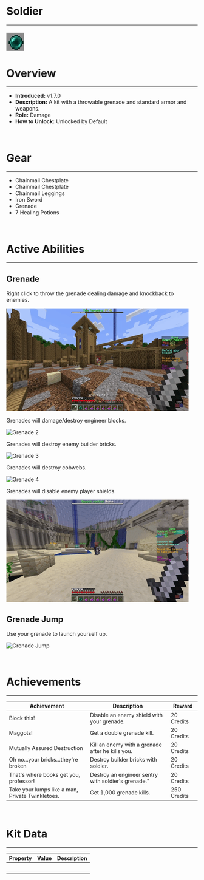 
# Soldier

***

#### ![soldier-icon](../assets/kits/soldier/soldier-icon.jpg)

# Overview
***
- **Introduced:** v1.7.0
- **Description:** A kit with a throwable grenade and standard armor and weapons.
- **Role:** Damage
- **How to Unlock:** Unlocked by Default

<br />  

# Gear
***
- Chainmail Chestplate
- Chainmail Chestplate
- Chainmail Leggings
- Iron Sword
- Grenade
- 7 Healing Potions

<br />  

# Active Abilities
***
## Grenade
Right click to throw the grenade dealing damage and knockback to enemies.

![Grenade 1](../assets/kits/soldier/Soldier%20-%20Grenade%20Enemy.gif)

Grenades will damage/destroy engineer blocks.

![Grenade 2](../assets/kits/soldier/Soldier%20-%20Grenade%20Sentry.gif)

Grenades will destroy enemy builder bricks.

![Grenade 3](../assets/kits/soldier/Soldier%20-%20Grenade%20Bricks.gif)

Grenades will destroy cobwebs.

![Grenade 4](../assets/kits/soldier/Soldier%20-%20Grenade%20Cobwebs.giff)

Grenades will disable enemy player shields.

![Grenade 5](../assets/kits/soldier/Soldier%20-%20Grenade%20Shield.gif)

## Grenade Jump
Use your grenade to launch yourself up.

![Grenade Jump](../assets/kits/soldier/Soldier%20-%20Grenade%20Jump.gif)

<br /> 

# Achievements
***

| Achievement | Description | Reward |
| ----------- | ----------- | ------ |
| Block this! | Disable an enemy shield with your grenade. | 20 Credits |
| Maggots! | Get a double grenade kill. | 20 Credits |
| Mutually Assured Destruction | Kill an enemy with a grenade after he kills you. | 20 Credits |
| Oh no...your bricks...they're broken | Destroy builder bricks with soldier. | 20 Credits |
| That's where books get you, professor! | Destroy an engineer sentry with soldier's grenade." | 20 Credits |
| Take your lumps like a man, Private Twinkletoes. | Get 1,000 grenade kills. | 250 Credits |

<br />  

# Kit Data
***

| Property | Value | Description |
|----------|-------|-------------|
| | | |
| | | |
| | | |
| | | |
| | | |
